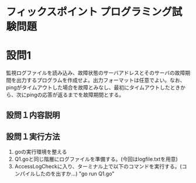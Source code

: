# フィックスポイント プログラミング試験問題
# 設問1
監視ログファイルを読み込み、故障状態のサーバアドレスとそのサーバの故障期間を出力するプログラムを作成せよ。出力フォーマットは任意でよい。なお、pingがタイムアウトした場合を故障とみなし、最初にタイムアウトしたときから、次にpingの応答が返るまでを故障期間とする。

## 設問１内容説明


## 設問１実行方法
1. goの実行環境を整える
2. Q1.goと同じ階層にログファイルを準備する。(今回はlogfile.txtを用意)
3. AccessLogCheckに入り、ターミナル上で以下のコマンドを実行する。(コンパイルしたのを出すか...)
"go run Q1.go"